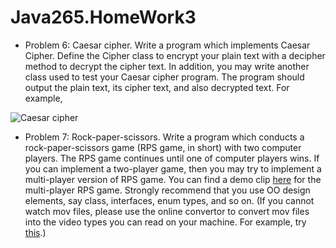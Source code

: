 # Java265.HomeWork3

* Problem 6: Caesar cipher. Write a program which implements Caesar Cipher. Define the Cipher class to encrypt your plain text with a decipher method to decrypt the cipher text. In addition, you may write another class used to test your Caesar cipher program. The program should output the plain text, its cipher text, and also decrypted text. For example,

![Caesar cipher](http://www.csie.ntu.edu.tw/~d00922011/java/265/caesar.png)

* Problem 7: Rock-paper-scissors. Write a program which conducts a rock-paper-scissors game (RPS game, in short) with two computer players. The RPS game continues until one of computer players wins. If you can implement a two-player game, then you may try to implement a multi-player version of RPS game. You can find a demo clip [here](http://www.csie.ntu.edu.tw/~d00922011/java/263/RPSGameDemo.mov) for the multi-player RPS game. Strongly recommend that you use OO design elements, say class, interfaces, enum types, and so on. (If you cannot watch mov files, please use the online convertor to convert mov files into the video types you can read on your machine. For example, try [this](http://video.online-convert.com/convert-to-mp4).)